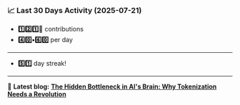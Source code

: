 <!--START_STATS-->
### 📈 Last 30 Days Activity (2025-07-21)  
- **1️⃣2️⃣1️⃣🎱** contributions  
- **4️⃣0️⃣•6️⃣0️⃣** per day
---
- **5️⃣1️⃣** day streak!
---
📝 **Latest blog:** [**The Hidden Bottleneck in AI's Brain: Why Tokenization Needs a Revolution**](https://andriak.com/blog/tokenization-revolution)
<!--END_STATS-->
